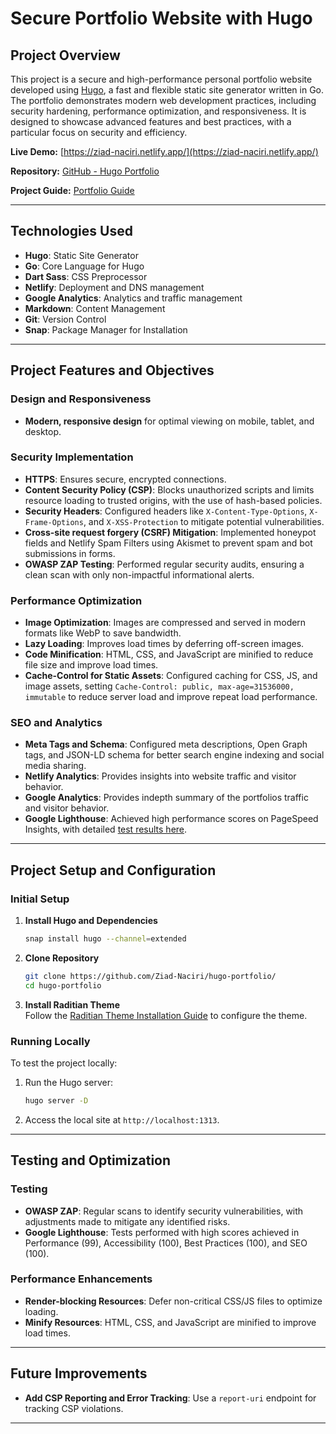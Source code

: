# Secure Portfolio Website with Hugo

## Project Overview

This project is a secure and high-performance personal portfolio website developed using [Hugo](https://gohugo.io/), a fast and flexible static site generator written in Go. The portfolio demonstrates modern web development practices, including security hardening, performance optimization, and responsiveness. It is designed to showcase advanced features and best practices, with a particular focus on security and efficiency.

**Live Demo:** [https://ziad-naciri.netlify.app/](https://ziad-naciri.netlify.app/)  

**Repository:** [GitHub - Hugo Portfolio](https://github.com/Ziad-Naciri/hugo-portfolio/)  

**Project Guide:** [Portfolio Guide](https://github.com/Ziad-Naciri/portfolio-guide)  

---

## Technologies Used
- **Hugo**: Static Site Generator
- **Go**: Core Language for Hugo
- **Dart Sass**: CSS Preprocessor
- **Netlify**: Deployment and DNS management
- **Google Analytics**: Analytics and traffic management
- **Markdown**: Content Management
- **Git**: Version Control
- **Snap**: Package Manager for Installation

---

## Project Features and Objectives

### Design and Responsiveness
- **Modern, responsive design** for optimal viewing on mobile, tablet, and desktop.

### Security Implementation
- **HTTPS**: Ensures secure, encrypted connections.
- **Content Security Policy (CSP)**: Blocks unauthorized scripts and limits resource loading to trusted origins, with the use of hash-based policies.
- **Security Headers**: Configured headers like `X-Content-Type-Options`, `X-Frame-Options`, and `X-XSS-Protection` to mitigate potential vulnerabilities.
- **Cross-site request forgery (CSRF) Mitigation**: Implemented honeypot fields and Netlify Spam Filters using Akismet to prevent spam and bot submissions in forms.
- **OWASP ZAP Testing**: Performed regular security audits, ensuring a clean scan with only non-impactful informational alerts.

### Performance Optimization
- **Image Optimization**: Images are compressed and served in modern formats like WebP to save bandwidth.
- **Lazy Loading**: Improves load times by deferring off-screen images.
- **Code Minification**: HTML, CSS, and JavaScript are minified to reduce file size and improve load times.
- **Cache-Control for Static Assets**: Configured caching for CSS, JS, and image assets, setting `Cache-Control: public, max-age=31536000, immutable` to reduce server load and improve repeat load performance.

### SEO and Analytics
- **Meta Tags and Schema**: Configured meta descriptions, Open Graph tags, and JSON-LD schema for better search engine indexing and social media sharing.
- **Netlify Analytics**: Provides insights into website traffic and visitor behavior.
- **Google Analytics**: Provides indepth summary of the portfolios traffic and visitor behavior.
- **Google Lighthouse**: Achieved high performance scores on PageSpeed Insights, with detailed [test results here](https://pagespeed.web.dev/analysis/https-ziad-naciri-netlify-app/wykzch4isv?form_factor=desktop).

---

## Project Setup and Configuration

### Initial Setup
1. **Install Hugo and Dependencies**  
   ```bash
   snap install hugo --channel=extended
   ```
2. **Clone Repository**  
   ```bash
   git clone https://github.com/Ziad-Naciri/hugo-portfolio/
   cd hugo-portfolio
   ```
3. **Install Raditian Theme**  
   Follow the [Raditian Theme Installation Guide](https://github.com/radity/raditian-free-hugo-theme) to configure the theme.

### Running Locally
To test the project locally:
1. Run the Hugo server:
   ```bash
   hugo server -D
   ```
2. Access the local site at `http://localhost:1313`.

---

## Testing and Optimization

### Testing
- **OWASP ZAP**: Regular scans to identify security vulnerabilities, with adjustments made to mitigate any identified risks.
- **Google Lighthouse**: Tests performed with high scores achieved in Performance (99), Accessibility (100), Best Practices (100), and SEO (100).

### Performance Enhancements
- **Render-blocking Resources**: Defer non-critical CSS/JS files to optimize loading.
- **Minify Resources**: HTML, CSS, and JavaScript are minified to improve load times.

---

## Future Improvements
- **Add CSP Reporting and Error Tracking**: Use a `report-uri` endpoint for tracking CSP violations.
---

